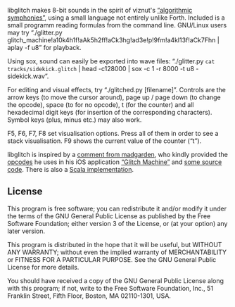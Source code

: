 libglitch makes 8-bit sounds in the spirit of viznut's [“algorithmic symphonies”][1], using a small language not entirely unlike Forth. Included is a small programm reading formulas from the command line. GNU/Linux users may try “./glitter.py glitch_machine!a10k4h1f!aAk5h2ff!aCk3hg!ad3e!p!9fm!a4kl13f!aCk7Fhn | aplay -f u8” for playback.

Using sox, sound can easily be exported into wave files: “./glitter.py `cat tracks/sidekick.glitch` | head -c128000 | sox -c 1 -r 8000 -t u8 - sidekick.wav”.

For editing and visual effects, try “./glitched.py [filename]”. Controls are the arrow keys (to move the cursor around), page up / page down (to change the opcode), space (to for no opcode), t (for the counter) and all hexadecimal digit keys (for insertion of the corresponding characters). Symbol keys (plus, minus etc.) may also work.

F5, F6, F7, F8 set visualisation options. Press all of them in order to see a stack visualisation. F9 shows the current value of the counter (“t”).

libglitch is inspired by a [comment from madgarden][2], who kindly provided the [opcodes][3] he uses in his iOS application [“Glitch Machine”][4] and [some source code][5]. There is also a [Scala implementation][6].

[1]: http://countercomplex.blogspot.com/2011/10/algorithmic-symphonies-from-one-line-of.html

[2]: http://countercomplex.blogspot.com/2011/10/some-deep-analysis-of-one-line-music.html?showComment=1320185523164#c8205241663616732766

[3]: http://paste.ubuntu.com/733764/

[4]: http://madgarden.net/apps/glitch-machine/

[5]: http://paste.ubuntu.com/733829/

[6]: https://github.com/Lymia/ScalaGlitch

License
-------

This program is free software; you can redistribute it and/or modify
it under the terms of the GNU General Public License as published by
the Free Software Foundation; either version 3 of the License, or
(at your option) any later version.

This program is distributed in the hope that it will be useful,
but WITHOUT ANY WARRANTY; without even the implied warranty of
MERCHANTABILITY or FITNESS FOR A PARTICULAR PURPOSE.  See the
GNU General Public License for more details.
       
You should have received a copy of the GNU General Public License
along with this program; if not, write to the Free Software
Foundation, Inc., 51 Franklin Street, Fifth Floor, Boston,
MA 02110-1301, USA.
